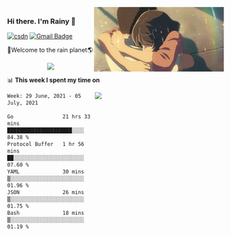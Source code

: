 <img  align='right' height="150" src="https://github.com/LikeRainDay/LikeRainDay/blob/master/pic/img_rain_1.gif?raw=true">



### Hi there. I'm Rainy :lemon:

[![csdn](https://img.shields.io/badge/-csdn-c14438?style=flat-square&logo=c&logoColor=white)](https://blog.csdn.net/qq_15807167)
[![Gmail Badge](https://img.shields.io/badge/-gmail-c14438?style=flat-square&logo=Gmail&logoColor=white&link=mailto:houshuai0816@gmail.com)](mailto:houshuai0816@gmail.com)

🚀Welcome to the rain planet🌎

<center>
<img align='center'  src="https://source.unsplash.com/random/1200x600">
</center>

📊 **This week I spent my time on**

<img align='right'   width="300" src="https://github-readme-stats.vercel.app/api?username=LikeRainDay&show_icons=true&title_color=fff&icon_color=79ff97&text_color=9f9f9f&bg_color=151515">

<!--START_SECTION:waka-->
```text
Week: 29 June, 2021 - 05 July, 2021

Go                21 hrs 33 mins  █████████████████████░░░░   84.38 % 
Protocol Buffer   1 hr 56 mins    ██░░░░░░░░░░░░░░░░░░░░░░░   07.60 % 
YAML              30 mins         ▒░░░░░░░░░░░░░░░░░░░░░░░░   01.96 % 
JSON              26 mins         ▒░░░░░░░░░░░░░░░░░░░░░░░░   01.75 % 
Bash              18 mins         ▒░░░░░░░░░░░░░░░░░░░░░░░░   01.19 % 
```
<!--END_SECTION:waka-->
